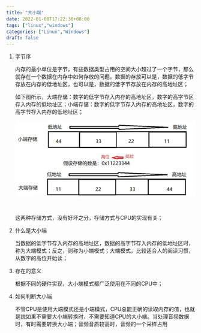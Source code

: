 ```yaml
---
title: "大小端"
date: 2022-01-08T17:22:30+08:00
tags: ["linux","windows"]
categories: ["Linux","Windows"]
draft: false
---
```


1. 字节序

   ​		内存的最小单位是字节，有些数据类型占用的空间大小超过了一个字节，那么就存在一个数据在内存中如何存放的问题。数据的存放可以是，数据的低字节存放在内存的低地址区，也可以是，数据的低字节存放在内存的高地址区；

   ​		如下图所示，大端存储：数字的低字节存入内存的高地址区，数字的高字节区存入内存的低地址区；小端存储：数字的低字节存入内存的高地址区，数字的高字节存入内存的低地址区；

   ![大小端图示](bigsmallends.jpg)

   ​			

   这两种存储方式，没有好坏之分，存储方式与CPU的实现有关；

2. 什么是大小端

   当数据的低字节存入内存的高地址区，数据的高字节存入内存的低地址区时，称为大端模式；反之，则称为小端模式；大端模式，比较适合人的阅读习惯，从数字的高位开始读；

3. 存在的意义

   根据不同的硬件实现，大小端模式都广泛使用在不同的CPU中；

4. 如何判断大小端

   不管CPU是使用大端模式还是小端模式，CPU总能正确的读取内存的值，也就是説如果不需要大小端转换时，不需要知道CPU的大小端。当处理音频数据时，有时需要转换大小端；音频音质较高时，音频的一个采样占用

